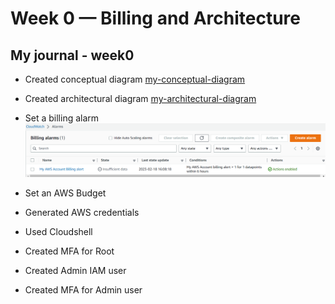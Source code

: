# Week 0 — Billing and Architecture
## My journal - week0

-  Created conceptual diagram
[my-conceptual-diagram](https://lucid.app/lucidchart/62ea08ed-c77d-461d-8269-4f5a23fbeb26/edit?viewport_loc=-3576%2C357%2C2560%2C1216%2C0_0&invitationId=inv_903c46ed-b866-42a8-a04a-a6eb623f9b91 "My conceptual diagram")

-  Created architectural diagram
[my-architectural-diagram](https://lucid.app/lucidchart/34141669-399a-4580-b327-71bb26fa106d/edit?viewport_loc=-666%2C-5%2C2560%2C1216%2C0_0&invitationId=inv_e3086808-3f27-4edd-8499-e386522939d0 "My architectural diagram")

-  Set a billing alarm
![image billing](./images/billing_alarm.png)

-  Set an AWS Budget

-  Generated AWS credentials

-  Used Cloudshell

-  Created MFA for Root

-  Created Admin IAM user

-  Created MFA for Admin user